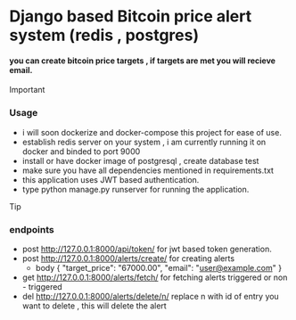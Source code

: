 # Django based Bitcoin price alert system (redis , postgres)
#### you can create bitcoin price targets , if targets are met you will recieve email.
> [!IMPORTANT]
> ### Usage
> - i will soon dockerize and docker-compose this project for ease of use.
> - establish redis server on your system , i am currently running it on docker and binded to port 9000
> - install or have docker image of postgresql , create database test
> - make sure you have all dependencies mentioned in requirements.txt
> - this application uses JWT based authentication.
> - type python manage.py runserver for running the application.

> [!TIP]
> ### endpoints
> - post  http://127.0.0.1:8000/api/token/  for jwt based token generation.
> - post  http://127.0.0.1:8000/alerts/create/ for creating alerts
>   - body {
  "target_price": "67000.00",
  "email": "user@example.com"
}  
> - get http://127.0.0.1:8000/alerts/fetch/ for fetching alerts triggered or non - triggered
> - del http://127.0.0.1:8000/alerts/delete/n/  replace n with id of entry you want to delete , this will delete the alert


